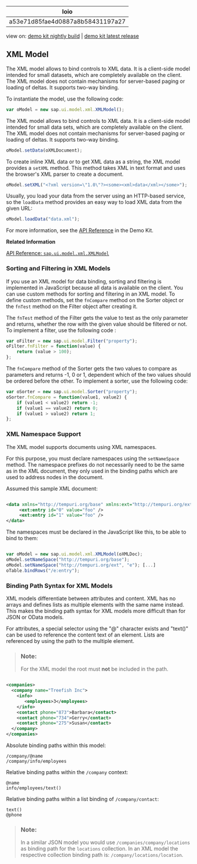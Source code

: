 <!-- loioa53e71d85fae4d0887a8b58431197a27 -->

| loio |
| -----|
| a53e71d85fae4d0887a8b58431197a27 |

<div id="loio">

view on: [demo kit nightly build](https://openui5nightly.hana.ondemand.com/#/topic/a53e71d85fae4d0887a8b58431197a27) | [demo kit latest release](https://openui5.hana.ondemand.com/#/topic/a53e71d85fae4d0887a8b58431197a27)</div>

## XML Model

The XML model allows to bind controls to XML data. It is a client-side model intended for small datasets, which are completely available on the client. The XML model does not contain mechanisms for server-based paging or loading of deltas. It supports two-way binding.

To instantiate the model, use the following code:

```js
var oModel = new sap.ui.model.xml.XMLModel();
```

The XML model allows to bind controls to XML data. It is a client-side model intended for small data sets, which are completely available on the client. The XML model does not contain mechanisms for server-based paging or loading of deltas. It supports two-way binding.

```js
oModel.setData(oXMLDocument);
```

To create inline XML data or to get XML data as a string, the XML model provides a `setXML` method. This method takes XML in text format and uses the browser's XML parser to create a document.

```js
oModel.setXML("<?xml version=\"1.0\"?><some><xml>data</xml></some>");
```

Usually, you load your data from the server using an HTTP-based service, so the `loadData` method provides an easy way to load XML data from the given URL:

```js
oModel.loadData("data.xml");
```

For more information, see the [API Reference](https://openui5.hana.ondemand.com/#docs/api/symbols/sap.ui.model.xml.XMLModel.html) in the Demo Kit.

**Related Information**  


[API Reference: `sap.ui.model.xml.XMLModel`](https://openui5.hana.ondemand.com/#docs/api/symbols/sap.ui.model.xml.XMLModel.html)

 <a name="loioab8ed73c5bbd4a2b9c9840401ebf25cf"/>

<!-- loioab8ed73c5bbd4a2b9c9840401ebf25cf -->

### Sorting and Filtering in XML Models

If you use an XML model for data binding, sorting and filtering is implemented in JavaScript because all data is available on the client. You can use custom methods for sorting and filtering in an XML model. To define custom methods, set the `fnCompare` method on the Sorter object or the `fnTest` method on the Filter object after creating it.

The `fnTest` method of the Filter gets the value to test as the only parameter and returns, whether the row with the given value should be filtered or not. To implement a filter, use the following code :

```js
var oFilter = new sap.ui.model.Filter("property");
oFilter.fnFilter = function(value) {
    return (value > 100);
};
```

The `fnCompare` method of the Sorter gets the two values to compare as parameters and returns -1, 0 or 1, dependent which of the two values should be ordered before the other. To implement a sorter, use the following code:

```js
var oSorter = new sap.ui.model.Sorter("property");
oSorter.fnCompare = function(value1, value2) {
    if (value1 < value2) return -1;
    if (value1 == value2) return 0;
    if (value1 > value2) return 1;
};
```

 <a name="loio8674a69845c846d3bd68b60685bb5683"/>

<!-- loio8674a69845c846d3bd68b60685bb5683 -->

### XML Namespace Support

The XML model supports documents using XML namespaces.

For this purpose, you must declare namespaces using the `setNameSpace` method. The namespace prefixes do not necessarily need to be the same as in the XML document, they only used in the binding paths which are used to address nodes in the document.

Assumed this sample XML document:

```xml

<data xmlns="http://tempuri.org/base" xmlns:ext="http://tempuri.org/ext">
     <ext:entry id="0" value="foo" />
     <ext:entry id="1" value="foo" />
</data>
```

The namespaces must be declared in the JavaScript like this, to be able to bind to them:

```js

var oModel = new sap.ui.model.xml.XMLModel(oXMLDoc);
oModel.setNameSpace("http://tempuri.org/base");
oModel.setNameSpace("http://tempuri.org/ext", "e"); [...]
oTable.bindRows("/e:entry");
```

 <a name="loiob8a2c24356c443228f7819d45697a2b8"/>

<!-- loiob8a2c24356c443228f7819d45697a2b8 -->

### Binding Path Syntax for XML Models

XML models differentiate between attributes and content. XML has no arrays and defines lists as multiple elements with the same name instead. This makes the binding path syntax for XML models more difficult than for JSON or OData models.

For attributes, a special selector using the "@" character exists and "text\(\)" can be used to reference the content text of an element. Lists are referenced by using the path to the multiple element.

> ### Note:  
> For the XML model the root must **not** be included in the path.

```xml

<companies>
  <company name="Treefish Inc">
    <info>
       <employees>3</employees>
    </info>
    <contact phone="873">Barbara</contact>
    <contact phone="734">Gerry</contact>
    <contact phone="275">Susan</contact>
  </company>
</companies>
```

Absolute binding paths within this model:

```
/company/@name
/company/info/employees
```

Relative binding paths within the `/company` context:

```
@name
info/employees/text()
```

Relative binding paths within a list binding of `/company/contact`:

```
text()
@phone
```

> ### Note:  
> In a similar JSON model you would use `/companies/company/locations` as binding path for the `locations` collection. In an XML model the respective collection binding path is: `/company/locations/location`.

